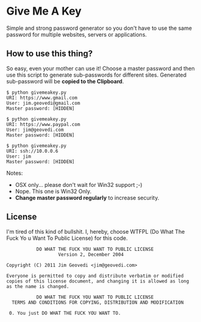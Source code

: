 Give Me A Key
=============

Simple and strong password generator so you don't have to use the same password for multiple websites, servers or applications.

How to use this thing?
----------------------
So easy, even your mother can use it! Choose a master password and then use this script to generate sub-passwords for different sites. Generated sub-password will be **copied to the Clipboard**.

	$ python givemeakey.py 
	URI: https://www.gmail.com
	User: jim.geovedi@gmail.com
	Master password: [HIDDEN]

	$ python givemeakey.py 
	URI: https://www.paypal.com
	User: jim@geovedi.com
	Master password: [HIDDEN]

	$ python givemeakey.py
	URI: ssh://10.0.0.6
	User: jim
	Master password: [HIDDEN]

Notes: 

* OSX only... please don't wait for Win32 support ;-)
* Nope. This one is Win32 Only.
* **Change master password regularly** to increase security.

License
-------
I'm tired of this kind of bullshit. I, hereby, choose WTFPL (Do What The Fuck Yo
u Want To Public License) for this code.

	           DO WHAT THE FUCK YOU WANT TO PUBLIC LICENSE
	                   Version 2, December 2004

	Copyright (C) 2011 Jim Geovedi <jim@geovedi.com>

	Everyone is permitted to copy and distribute verbatim or modified
	copies of this license document, and changing it is allowed as long
	as the name is changed.

	           DO WHAT THE FUCK YOU WANT TO PUBLIC LICENSE
	  TERMS AND CONDITIONS FOR COPYING, DISTRIBUTION AND MODIFICATION

	 0. You just DO WHAT THE FUCK YOU WANT TO.
